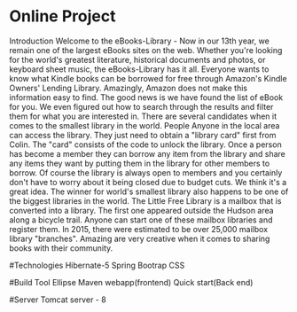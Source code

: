 # Online Project 
Introduction 
Welcome to the eBooks-Library - Now in our 13th year, we
	remain one of the largest eBooks sites on the web. Whether you're
	looking for the world's greatest literature, historical documents and
	photos, or keyboard sheet music, the eBooks-Library has it all.
	Everyone wants to know what Kindle books can be borrowed for free
	through Amazon's Kindle Owners' Lending Library. Amazingly, Amazon does
	not make this information easy to find. The good news is we have found
	the list of eBook for you. We even figured out how to search through
	the results and filter them for what you are interested in. There are
	several candidates when it comes to the smallest library in the world.
	People Anyone in the local area can access the library. They just need
	to obtain a "library card" first from Colin. The "card" consists of the
	code to unlock the library. Once a person has become a member they can
	borrow any item from the library and share any items they want by
	putting them in the library for other members to borrow. Of course the
	library is always open to members and you certainly don't have to worry
	about it being closed due to budget cuts. We think it's a great idea.
	The winner for world's smallest library also happens to be one of the
	biggest libraries in the world. The Little Free Library is a mailbox
	that is converted into a library. The first one appeared outside the
	Hudson area along a bicycle trail. Anyone can start one of these
	mailbox libraries and register them. In 2015, there were estimated to
	be over 25,000 mailbox library "branches". Amazing are very creative
	when it comes to sharing books with their community.

#Technologies 
 Hibernate-5
 Spring
 Bootrap
 CSS
 
 #Build Tool 
 Ellipse 
 Maven webapp(frontend)
 Quick start(Back end)
 
 #Server
 Tomcat server - 8
 
 
 
 
 

